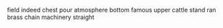 field indeed chest pour atmosphere bottom famous upper cattle stand ran brass chain machinery straight